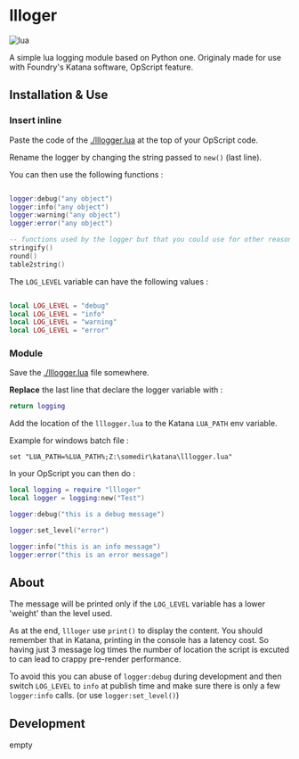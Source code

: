 # llloger

![lua](https://img.shields.io/badge/type-lua-blue)

A simple lua logging module based on Python one. 
Originaly made for use with Foundry's Katana software, OpScript feature.

## Installation & Use

### Insert inline

Paste the code of the [./lllogger.lua](./lllogger.lua) at
the top of your OpScript code.

Rename the logger by changing the string passed to `new()` (last line).

You can then use the following functions :

```lua

logger:debug("any object")
logger:info("any object")
logger:warning("any object")
logger:error("any object")

-- functions used by the logger but that you could use for other reasons
stringify()
round()
table2string()

```

The `LOG_LEVEL` variable can have the following values :
```lua

local LOG_LEVEL = "debug"
local LOG_LEVEL = "info" 
local LOG_LEVEL = "warning"
local LOG_LEVEL = "error"

```

### Module

Save the [./lllogger.lua](./lllogger.lua) file somewhere.

**Replace** the last line that declare the logger variable with :

```lua
return logging
```

Add the location of the `lllogger.lua` to the Katana `LUA_PATH` env variable.

Example for windows batch file :

```batch
set "LUA_PATH=%LUA_PATH%;Z:\somedir\katana\lllogger.lua"
```

In your OpScript you can then do :

```lua
local logging = require "llloger"
local logger = logging:new("Test")

logger:debug("this is a debug message")

logger:set_level("error")

logger:info("this is an info message")
logger:error("this is an error message")
```

## About

The message will be printed only if the `LOG_LEVEL` variable has a lower 'weight'
than the level used.

As at the end, `llloger` use `print()` to display the content. 
You should remember that in Katana, printing in the console has a latency cost. 
So having just 3 message log times the number of location the script is excuted
to can lead to crappy pre-render performance.

To avoid this you can abuse of `logger:debug` during development and then switch
`LOG_LEVEL` to `info` at publish time and make sure there is only a few 
`logger:info` calls. (or use `logger:set_level()`)

## Development

empty
